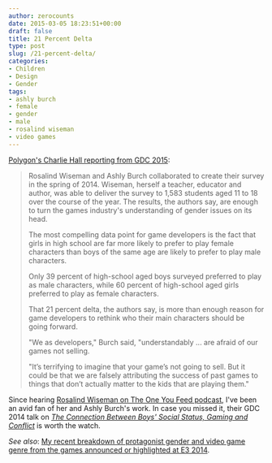 ```yaml
---
author: zerocounts
date: 2015-03-05 18:23:51+00:00
draft: false
title: 21 Percent Delta
type: post
slug: /21-percent-delta/
categories:
- Children
- Design
- Gender
tags:
- ashly burch
- female
- gender
- male
- rosalind wiseman
- video games
---
```


[Polygon's Charlie Hall reporting from GDC 2015](http://www.polygon.com/2015/3/5/8153213/the-games-industry-is-wrong-about-kids-gaming-and-gender):

> Rosalind Wiseman and Ashly Burch collaborated to create their survey in the spring of 2014. Wiseman, herself a teacher, educator and author, was able to deliver the survey to 1,583 students aged 11 to 18 over the course of the year. The results, the authors say, are enough to turn the games industry's understanding of gender issues on its head.
>
> The most compelling data point for game developers is the fact that girls in high school are far more likely to prefer to play female characters than boys of the same age are likely to prefer to play male characters.
>
> Only 39 percent of high-school aged boys surveyed preferred to play as male characters, while 60 percent of high-school aged girls preferred to play as female characters.
>
> That 21 percent delta, the authors say, is more than enough reason for game developers to rethink who their main characters should be going forward.
>
> "We as developers," Burch said, "understandably ... are afraid of our games not selling.
>
> "It’s terrifying to imagine that your game’s not going to sell. But it could be that we are falsely attributing the success of past games to things that don’t actually matter to the kids that are playing them."

Since hearing [Rosalind Wiseman on The One You Feed podcast](https://itunes.apple.com/de/podcast/026-rosalind-wiseman/id792555885?i=313270540&l=en&mt=2), I've been an avid fan of her and Ashly Burch's work. In case you missed it, their GDC 2014 talk on _[The Connection Between Boys' Social Status, Gaming and Conflict](http://www.gdcvault.com/play/1020370/The-Connection-Between-Boys-Social)_ is worth the watch.

_See also_: [My recent breakdown of protagonist gender and video game genre from the games announced or highlighted at E3 2014](/2015/02/08/e3-2014-genre-gender-breakdown/).
